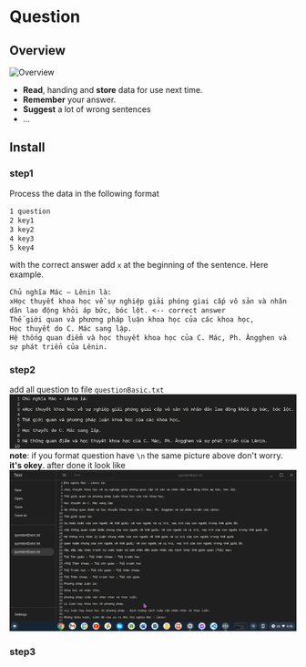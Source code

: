 # Question
## Overview
![Overview](img/Overview.png "Overview")

- **Read**, handing and **store** data for use next time.
- **Remember** your answer.
- **Suggest** a lot of wrong sentences
- ...
## Install

### step1
Process the data in the following format
```
1 question
2 key1
3 key2
4 key3
5 key4
```
with the correct answer add ```x``` at the beginning of the sentence.
Here example.
```
Chủ nghĩa Mác – Lênin là: 
xHọc thuyết khoa học về sự nghiệp giải phóng giai cấp vô sản và nhân dân lao động khỏi áp bức, bóc lột. <-- correct answer
Thế giới quan và phương pháp luận khoa học của các khoa học, 
Học thuyết do C. Mác sang lập. 
Hệ thống quan điểm và học thuyết khoa học của C. Mác, Ph. Ăngghen và sự phát triển của Lênin. 
```
### step2
add all question to file ```questionBasic.txt```
![](img/exampleAllQuestion.png)
**note**:
if you format question have ```\n``` the same picture above don't worry. **it's okey**.
after done it look like
![](img/exampleDone.png)
### step3
